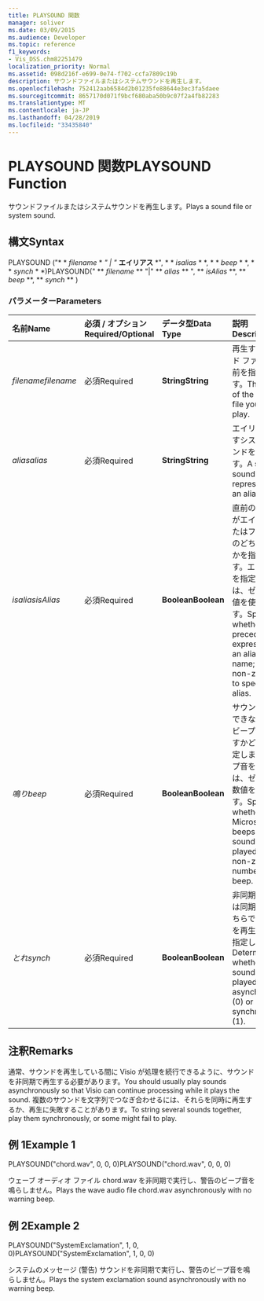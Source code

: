 ```yaml
---
title: PLAYSOUND 関数
manager: soliver
ms.date: 03/09/2015
ms.audience: Developer
ms.topic: reference
f1_keywords:
- Vis_DSS.chm82251479
localization_priority: Normal
ms.assetid: 098d216f-e699-0e74-f702-ccfa7809c19b
description: サウンドファイルまたはシステムサウンドを再生します。
ms.openlocfilehash: 752412aab6584d2b01235fe88644e3ec3fa5daee
ms.sourcegitcommit: 8657170d071f9bcf680aba50b9c07f2a4fb82283
ms.translationtype: MT
ms.contentlocale: ja-JP
ms.lasthandoff: 04/28/2019
ms.locfileid: "33435840"
---
```

# <a name="playsound-function"></a><span data-ttu-id="751da-103">PLAYSOUND 関数</span><span class="sxs-lookup"><span data-stu-id="751da-103">PLAYSOUND Function</span></span>

<span data-ttu-id="751da-104">サウンドファイルまたはシステムサウンドを再生します。</span><span class="sxs-lookup"><span data-stu-id="751da-104">Plays a sound file or system sound.</span></span> 
  
## <a name="syntax"></a><span data-ttu-id="751da-105">構文</span><span class="sxs-lookup"><span data-stu-id="751da-105">Syntax</span></span>

<span data-ttu-id="751da-106">PLAYSOUND ("\* \* *filename* \* *" | "* **エイリアス** \*", \* \* *isalias* \* \*, \* \* *beep* \* \*, \* \* *synch* \* \*)</span><span class="sxs-lookup"><span data-stu-id="751da-106">PLAYSOUND(" \*\* *filename* \*\* "|" \*\* *alias* \*\* ", \*\* *isAlias* \*\*, \*\* *beep* \*\*, \*\* *synch* \*\* )</span></span> 
  
### <a name="parameters"></a><span data-ttu-id="751da-107">パラメーター</span><span class="sxs-lookup"><span data-stu-id="751da-107">Parameters</span></span>

|<span data-ttu-id="751da-108">**名前**</span><span class="sxs-lookup"><span data-stu-id="751da-108">**Name**</span></span>|<span data-ttu-id="751da-109">**必須 / オプション**</span><span class="sxs-lookup"><span data-stu-id="751da-109">**Required/Optional**</span></span>|<span data-ttu-id="751da-110">**データ型**</span><span class="sxs-lookup"><span data-stu-id="751da-110">**Data Type**</span></span>|<span data-ttu-id="751da-111">**説明**</span><span class="sxs-lookup"><span data-stu-id="751da-111">**Description**</span></span>|
|:-----|:-----|:-----|:-----|
| <span data-ttu-id="751da-112">_filename_</span><span class="sxs-lookup"><span data-stu-id="751da-112">_filename_</span></span> <br/> |<span data-ttu-id="751da-113">必須</span><span class="sxs-lookup"><span data-stu-id="751da-113">Required</span></span>  <br/> |<span data-ttu-id="751da-114">**String**</span><span class="sxs-lookup"><span data-stu-id="751da-114">**String**</span></span> <br/> |<span data-ttu-id="751da-115">再生するサウンド ファイルの名前を指定します。</span><span class="sxs-lookup"><span data-stu-id="751da-115">The name of the sound file you want to play.</span></span>  <br/> |
| <span data-ttu-id="751da-116">_alias_</span><span class="sxs-lookup"><span data-stu-id="751da-116">_alias_</span></span> <br/> |<span data-ttu-id="751da-117">必須</span><span class="sxs-lookup"><span data-stu-id="751da-117">Required</span></span>  <br/> |<span data-ttu-id="751da-118">**String**</span><span class="sxs-lookup"><span data-stu-id="751da-118">**String**</span></span> <br/> | <span data-ttu-id="751da-119">エイリアスが示すシステム サウンドを指定します。</span><span class="sxs-lookup"><span data-stu-id="751da-119">A system sound represented by an alias.</span></span>  <br/> |
| <span data-ttu-id="751da-120">_isalias_</span><span class="sxs-lookup"><span data-stu-id="751da-120">_isAlias_</span></span> <br/> |<span data-ttu-id="751da-121">必須</span><span class="sxs-lookup"><span data-stu-id="751da-121">Required</span></span>  <br/> |<span data-ttu-id="751da-122">**Boolean**</span><span class="sxs-lookup"><span data-stu-id="751da-122">**Boolean**</span></span> <br/> | <span data-ttu-id="751da-123">直前の式 (引数) がエイリアスまたはファイル名のどちらであるかを指定します。エイリアスを指定するには、ゼロ以外の値を使用します。</span><span class="sxs-lookup"><span data-stu-id="751da-123">Specifies whether the preceding expression is an alias or file name; use a non-zero value to specify an alias.</span></span>  <br/> |
| <span data-ttu-id="751da-124">_鳴り_</span><span class="sxs-lookup"><span data-stu-id="751da-124">_beep_</span></span> <br/> |<span data-ttu-id="751da-125">必須</span><span class="sxs-lookup"><span data-stu-id="751da-125">Required</span></span>  <br/> |<span data-ttu-id="751da-126">**Boolean**</span><span class="sxs-lookup"><span data-stu-id="751da-126">**Boolean**</span></span> <br/> |<span data-ttu-id="751da-127">サウンドを再生できない場合にビープ音を鳴らすかどうかを指定します。ビープ音を鳴らすには、ゼロ以外の数値を使用します。</span><span class="sxs-lookup"><span data-stu-id="751da-127">Specifies whether Microsoft Visio beeps when sound can't be played; use a non-zero number to beep.</span></span>  <br/> |
| <span data-ttu-id="751da-128">_とれ_</span><span class="sxs-lookup"><span data-stu-id="751da-128">_synch_</span></span> <br/> |<span data-ttu-id="751da-129">必須</span><span class="sxs-lookup"><span data-stu-id="751da-129">Required</span></span>  <br/> |<span data-ttu-id="751da-130">**Boolean**</span><span class="sxs-lookup"><span data-stu-id="751da-130">**Boolean**</span></span> <br/> |<span data-ttu-id="751da-131">非同期 (0) または同期 (1) のどちらでサウンドを再生するかを指定します。</span><span class="sxs-lookup"><span data-stu-id="751da-131">Determines whether sounds are played asynchronously (0) or synchronously (1).</span></span>  <br/> |
   
## <a name="remarks"></a><span data-ttu-id="751da-132">注釈</span><span class="sxs-lookup"><span data-stu-id="751da-132">Remarks</span></span>

<span data-ttu-id="751da-133">通常、サウンドを再生している間に Visio が処理を続行できるように、サウンドを非同期で再生する必要があります。</span><span class="sxs-lookup"><span data-stu-id="751da-133">You should usually play sounds asynchronously so that Visio can continue processing while it plays the sound.</span></span> <span data-ttu-id="751da-134">複数のサウンドを文字列でつなぎ合わせるには、それらを同時に再生するか、再生に失敗することがあります。</span><span class="sxs-lookup"><span data-stu-id="751da-134">To string several sounds together, play them synchronously, or some might fail to play.</span></span> 
  
## <a name="example-1"></a><span data-ttu-id="751da-135">例 1</span><span class="sxs-lookup"><span data-stu-id="751da-135">Example 1</span></span>

<span data-ttu-id="751da-136">PLAYSOUND("chord.wav", 0, 0, 0)</span><span class="sxs-lookup"><span data-stu-id="751da-136">PLAYSOUND("chord.wav", 0, 0, 0)</span></span>
  
<span data-ttu-id="751da-137">ウェーブ オーディオ ファイル chord.wav を非同期で実行し、警告のビープ音を鳴らしません。</span><span class="sxs-lookup"><span data-stu-id="751da-137">Plays the wave audio file chord.wav asynchronously with no warning beep.</span></span>
  
## <a name="example-2"></a><span data-ttu-id="751da-138">例 2</span><span class="sxs-lookup"><span data-stu-id="751da-138">Example 2</span></span>

<span data-ttu-id="751da-139">PLAYSOUND("SystemExclamation", 1, 0, 0)</span><span class="sxs-lookup"><span data-stu-id="751da-139">PLAYSOUND("SystemExclamation", 1, 0, 0)</span></span>
  
<span data-ttu-id="751da-140">システムのメッセージ (警告) サウンドを非同期で実行し、警告のビープ音を鳴らしません。</span><span class="sxs-lookup"><span data-stu-id="751da-140">Plays the system exclamation sound asynchronously with no warning beep.</span></span>
  

